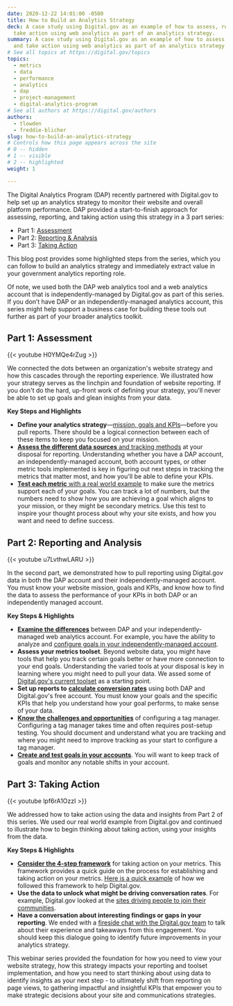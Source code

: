 ```yaml
---
date: 2020-12-22 14:01:00 -0500
title: How to Build an Analytics Strategy
deck: A case study using Digital.gov as an example of how to assess, report, and
  take action using web analytics as part of an analytics strategy.
summary: A case study using Digital.gov as an example of how to assess, report,
  and take action using web analytics as part of an analytics strategy.
# See all topics at https://digital.gov/topics
topics:
  - metrics
  - data
  - performance
  - analytics
  - dap
  - project-management
  - digital-analytics-program
# See all authors at https://digital.gov/authors
authors:
  - tlowden
  - freddie-blicher
slug: how-to-build-an-analytics-strategy
# Controls how this page appears across the site
# 0 -- hidden
# 1 -- visible
# 2 -- highlighted
weight: 1

---
```


The Digital Analytics Program (DAP) recently partnered with Digital.gov to help set up an analytics strategy to monitor their website and overall platform performance. DAP provided a start-to-finish approach for assessing, reporting, and taking action using this strategy in a 3 part series: 

* Part 1: [Assessment](https://digital.gov/event/2020/08/26/dap-analytics-case-study-part-1/) 
* Part 2: [Reporting & Analysis](https://digital.gov/event/2020/09/24/dap-analytics-case-study-part-2/) 
* Part 3: [Taking Action](https://digital.gov/event/2020/10/21/analytics-case-study-part-3-action/)

This blog post provides some highlighted steps from the series, which you can follow to build an analytics strategy and immediately extract value in your government analytics reporting role.

Of note, we used both the DAP web analytics tool and a web analytics account that is independently-managed by Digital.gov as part of this series. If you don’t have DAP or an independently-managed analytics account, this series might help support a business case for building these tools out further as part of your broader analytics toolkit.

## Part 1: Assessment

{{< youtube H0YMQe4rZug >}}

We connected the dots between an organization's website strategy and how this cascades through the reporting experience. We illustrated how your strategy serves as the linchpin and foundation of website reporting. If you don't do the hard, up-front work of defining your strategy, you'll never be able to set up goals and glean insights from your data. 

**Key Steps and Highlights** 

* **Define your analytics strategy**&mdash;[mission, goals and KPIs](https://youtu.be/H0YMQe4rZug?t=511)—before you pull reports. There should be a logical connection between each of these items to keep you focused on your mission.
* [**Assess the different data sources** and tracking methods](https://youtu.be/H0YMQe4rZug?t=991) at your disposal for reporting. Understanding whether you have a DAP account, an independently-managed account, both account types, or other metric tools implemented is key in figuring out next steps in tracking the metrics that matter most, and how you'll be able to define your KPIs. 
* [**Test each metric** with a real world example](https://youtu.be/H0YMQe4rZug?t=1692) to make sure the metrics support each of your goals. You can track a lot of numbers, but the numbers need to show how you are achieving a goal which aligns to your mission, or they might be secondary metrics. Use this test to inspire your thought process about why your site exists, and how you want and need to define success.

## Part 2: Reporting and Analysis 

{{< youtube u7LvthwLARU >}}

In the second part, we demonstrated how to pull reporting using Digital.gov data in both the DAP account and their independently-managed account. You must know your website mission, goals and KPIs, and know how to find the data to assess the performance of your KPIs in both DAP or an independently managed account. 

**Key Steps & Highlights** 

* [**Examine the differences**](https://youtu.be/u7LvthwLARU?t=309) between DAP and your independently-managed web analytics account. For example, you have the ability to analyze and [configure goals in your independently-managed account](https://youtu.be/u7LvthwLARU?t=675). 
* **Assess your metrics toolset**. Beyond website data, you might have tools that help you track certain goals better or have more connection to your end goals. Understanding the varied tools at your disposal is key in learning where you might need to pull your data. We assed some of [Digital.gov's current toolset](https://youtu.be/u7LvthwLARU?t=635) as a starting point. 
* **Set up reports to** [**calculate conversion rates**](https://youtu.be/u7LvthwLARU?t=897) using both DAP and Digital.gov's free account. You must know your goals and the specific KPIs that help you understand how your goal performs, to make sense of your data. 
* [**Know the challenges and opportunities**](https://youtu.be/u7LvthwLARU?t=2357) of configuring a tag manager. Configuring a tag manager takes time and often requires post-setup testing. You should document and understand what you are tracking and where you might need to improve tracking as your start to configure a tag manager. 
* [**Create and test goals in your accounts**](https://youtu.be/u7LvthwLARU?t=2596). You will want to keep track of goals and monitor any notable shifts in your account. 

## Part 3: Taking Action

{{< youtube lpf6rA1OzzI >}}

We addressed how to take action using the data and insights from Part 2 of this series. We used our real world example from Digital.gov and continued to illustrate how to begin thinking about taking action, using your insights from the data.

**Key Steps & Highlights** 

* [**Consider the 4-step framework**](https://youtu.be/lpf6rA1OzzI?t=367) for taking action on your metrics. This framework provides a quick guide on the process for establishing and taking action on your metrics. [Here is a quick example](https://youtu.be/lpf6rA1OzzI?t=451) of how we followed this framework to help Digital.gov.
* **Use the data to unlock what might be driving conversation rates**. For example, Digital.gov looked at the [sites driving people to join their communities](https://youtu.be/lpf6rA1OzzI?t=721).
* **Have a conversation about interesting findings or gaps in your reporting**. We ended with a [fireside chat with the Digital.gov team](https://youtu.be/lpf6rA1OzzI?t=2328) to talk about their experience and takeaways from this engagement. You should keep this dialogue going to identify future improvements in your analytics strategy. 

This webinar series provided the foundation for how you need to view your website strategy, how this strategy impacts your reporting and toolset implementation, and how you need to start thinking about using data to identify insights as your next step - to ultimately shift from reporting on page views, to gathering impactful and insightful KPIs that empower you to make strategic decisions about your site and communications strategies.

